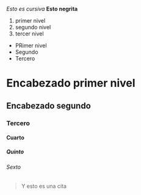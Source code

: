 *Esto es cursiva*
**Esto negrita**

1. primer nivel
2. segundo nivel
3. tercer nivel

*  PRimer nivel
*  Segundo
*  Tercero

# Encabezado primer nivel
## Encabezado segundo
### Tercero
#### Cuarto
##### Quinto
###### Sexto
> Y esto es una cita
